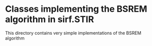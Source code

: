 # Classes implementing the BSREM algorithm in sirf.STIR

This directory contains very simple implementations of the BSREM algorithm